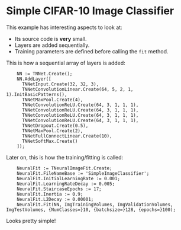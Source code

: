 # Simple CIFAR-10 Image Classifier
This example has interesting aspects to look at:
* Its source code is **very** small.
* Layers are added sequentially.
* Training parameters are defined before calling the `fit` method.

This is how a sequential array of layers is added:
```
    NN := TNNet.Create();
    NN.AddLayer([
      TNNetInput.Create(32, 32, 3),
      TNNetConvolutionLinear.Create(64, 5, 2, 1, 1).InitBasicPatterns(),
      TNNetMaxPool.Create(4),
      TNNetConvolutionReLU.Create(64, 3, 1, 1, 1),
      TNNetConvolutionReLU.Create(64, 3, 1, 1, 1),
      TNNetConvolutionReLU.Create(64, 3, 1, 1, 1),
      TNNetConvolutionReLU.Create(64, 3, 1, 1, 1),
      TNNetDropout.Create(0.5),
      TNNetMaxPool.Create(2),
      TNNetFullConnectLinear.Create(10),
      TNNetSoftMax.Create()
    ]);
```

Later on, this is how the training/fitting is called:

```
    NeuralFit := TNeuralImageFit.Create;
    NeuralFit.FileNameBase := 'SimpleImageClassifier';
    NeuralFit.InitialLearningRate := 0.001;
    NeuralFit.LearningRateDecay := 0.005;
    NeuralFit.StaircaseEpochs := 17;
    NeuralFit.Inertia := 0.9;
    NeuralFit.L2Decay := 0.00001;
    NeuralFit.Fit(NN, ImgTrainingVolumes, ImgValidationVolumes, ImgTestVolumes, {NumClasses=}10, {batchsize=}128, {epochs=}100);
```

Looks pretty simple!
